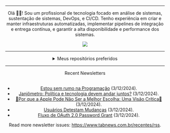 <div align="center">
<hr>
<p>Olá 👋🏾! Sou um profissional de tecnologia focado em análise de sistemas, sustentação de sistemas, DevOps, e CI/CD. Tenho experiência em criar e manter infraestruturas automatizadas, implementar pipelines de integração e entrega contínua, e garantir a alta disponibilidade e performance dos sistemas.</p>
  <img src="https://media.giphy.com/media/yAGIvCiwPJn5C/giphy.gif">
<hr>
  <details>
  <summary>Meus repositórios preferidos</summary>
  <br />
  Alguns dos meus melhores repositórios:
  <br />
<br />
  <ul><li><a href=https://github.com/KubeNerd/aluratube target="_blank" rel="noopener noreferrer">KubeNerd/aluratube</a> (<b>0</b> ✨ and <b>0</b> 🍴): Aluratube - Desenvolvido durante a imersão React da Alura no final de 2022</li><li><a href=https://github.com/KubeNerd/nlw-ia target="_blank" rel="noopener noreferrer">KubeNerd/nlw-ia</a> (<b>0</b> ✨ and <b>0</b> 🍴): Projeto desenvolvido durante a NLW IA - Usando a API da OPENAI</li><li><a href=https://github.com/KubeNerd/nlw-journey-ia target="_blank" rel="noopener noreferrer">KubeNerd/nlw-journey-ia</a> (<b>0</b> ✨ and <b>0</b> 🍴): NLW IA - Agent de viagens usando python + langchain + GPT</li>
<li>More coming soon :).</li>
</ul>
  </details>
  <hr/>
    <summary>Recent Newsletters</summary>
  <br />
  <ul>
    <li><a href=https://www.tabnews.com.br/Slimedev12/estou-sem-rumo-na-programacao target="_blank" rel="noopener noreferrer">Estou sem rumo na Programação</a> (3/12/2024).</li><li><a href=https://www.tabnews.com.br/sauloFerroMaciel/janjometro-politica-e-tecnologia-devem-andar-juntos target="_blank" rel="noopener noreferrer">Janjômetro: Política e tecnologia devem andar juntos?</a> (3/12/2024).</li><li><a href=https://www.tabnews.com.br/carubbi/por-que-a-apple-pode-nao-ser-a-melhor-escolha-uma-visao-critica target="_blank" rel="noopener noreferrer">📱Por que a Apple Pode Não Ser a Melhor Escolha: Uma Visão Crítica💸</a> (3/12/2024).</li><li><a href=https://www.tabnews.com.br/gustavo73/usuarios-detestam-mudancas target="_blank" rel="noopener noreferrer">Usuários Detestam Mudanças</a> (3/12/2024).</li><li><a href=https://www.tabnews.com.br/ViniciusTeixeira/fluxo-de-oauth-2-0-password-grant target="_blank" rel="noopener noreferrer">Fluxo de OAuth 2.0 Password Grant</a> (3/12/2024).</li>
  </ul>
<p>Read more newsletter issues: <a href="https://www.tabnews.com.br/recentes/rss">https://www.tabnews.com.br/recentes/rss</a>.</p>
  </details>
